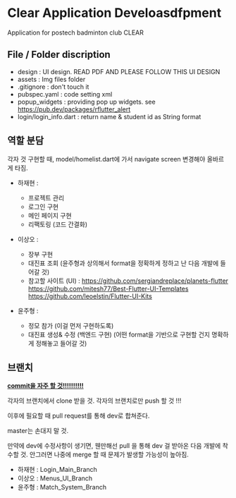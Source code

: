 # Clear Application Develoasdfpment

Application for postech badminton club CLEAR

## File / Folder discription

 - design : UI design. READ PDF AND PLEASE FOLLOW THIS UI DESIGN
 - assets : Img files folder
 - .gitignore : don't touch it
 - pubspec.yaml : code setting xml
 - popup_widgets : providing pop up widgets. see https://pub.dev/packages/rflutter_alert
 - login/login_info.dart : return name & student id as String format

## 역할 분담

각자 것 구현할 때, model/homelist.dart에 가서 navigate screen 변경해야 올바르게 타짐.

 - 하재현 :
    - 프로젝트 관리
    - 로그인 구현
    - 메인 페이지 구현
    - 리팩토링 (코드 간결화)

 - 이상오 :
    - 장부 구현
    - 대진표 조회 (윤주형과 상의해서 format을 정확하게 정하고 난 다음 개발에 들어갈 것)
    - 참고할 사이트 (UI) : 
        https://github.com/sergiandreplace/planets-flutter
        https://github.com/mitesh77/Best-Flutter-UI-Templates
        https://github.com/leoelstin/Flutter-UI-Kits
        
 - 윤주형 :
    - 정모 참가 (이걸 먼저 구현하도록)
    - 대진표 생성& 수정 (백엔드 구현) (어떤 format을 기반으로 구현할 건지 명확하게 정해놓고 들어갈 것)

## 브랜치

<u>__commit을 자주 할 것!!!!!!!!!!__</u>

각자의 브랜치에서 clone 받을 것.
각자의 브랜치로만 push 할 것 !!!

이후에 필요할 때 pull request를 통해 dev로 합쳐준다.

master는 손대지 말 것.

만약에 dev에 수정사항이 생기면, 웬만해선 pull 을 통해 dev 걸 받아온 다음 개발에 착수할 것. 안그러면 나중에 merge 할 때 문제가 발생할 가능성이 높아짐.

 - 하재현 : Login_Main_Branch
 - 이상오 : Menus_UI_Branch
 - 윤주형 : Match_System_Branch
